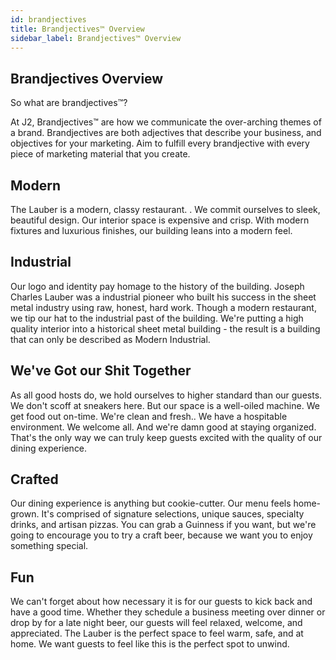 ```yaml
---
id: brandjectives
title: Brandjectives™ Overview
sidebar_label: Brandjectives™ Overview
---
```


## Brandjectives Overview

So what are brandjectives™?

At J2, Brandjectives™ are how we communicate the over-arching themes of a brand. Brandjectives are both adjectives that describe your business, and objectives for your marketing. Aim to fulfill every brandjective with every piece of marketing material that you create. 

## Modern

The Lauber is a modern, classy restaurant. . We commit ourselves to sleek, beautiful design. Our interior space is expensive and crisp. With modern fixtures and luxurious finishes, our building leans into a modern feel. 

## Industrial

Our logo and identity pay homage to the history of the building. Joseph Charles Lauber was a industrial pioneer who built his success in the sheet metal industry using raw, honest, hard work. Though a modern restaurant, we tip our hat to the industrial past of the building. We're putting a high quality interior into a historical sheet metal building - the result is a building that can only be described as Modern Industrial. 

## We've Got our Shit Together

As all good hosts do, we hold ourselves to higher standard than our guests. We don't scoff at sneakers here. But our space is a well-oiled machine. We get food out on-time. We're clean and fresh.. We have a hospitable environment. We welcome all. And we're damn good at staying organized. That's the only way we can truly keep guests excited with the quality of our dining experience. 

## Crafted

Our dining experience is anything but cookie-cutter. Our menu feels home-grown. It's comprised of signature selections, unique sauces, specialty drinks, and artisan pizzas. You can grab a Guinness if you want, but we're going to encourage you to try a craft beer, because we want you to enjoy something special. 

## Fun

We can't forget about how necessary it is for our guests to kick back and have a good time. Whether they schedule a business meeting over dinner or drop by for a late night beer, our guests will feel relaxed, welcome, and appreciated. The Lauber is the perfect space to feel warm, safe, and at home. We want guests to feel like this is the perfect spot to unwind.